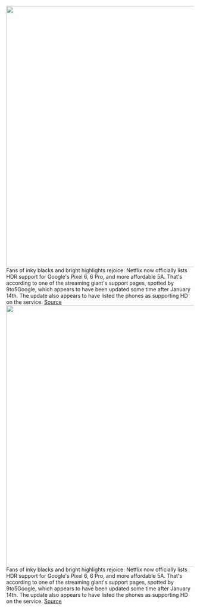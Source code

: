 <img src='https://cdn.vox-cdn.com/thumbor/KE4XF6Sqd8hcquVvghvAsM35Il4=/0x0:2040x1360/1200x800/filters:focal(857x517:1183x843)/cdn.vox-cdn.com/uploads/chorus_image/image/70438538/acastro_181101_1777_netflix_0002.0.jpg' width='700px' /><br/>
Fans of inky blacks and bright highlights rejoice: Netflix now officially lists HDR support for Google's Pixel 6, 6 Pro, and more affordable 5A. That's according to one of the streaming giant's support pages, spotted by 9to5Google, which appears to have been updated some time after January 14th. The update also appears to have listed the phones as supporting HD on the service.
<a href='https://www.theverge.com/2022/1/27/22904260/netflix-google-pixel-6-pro-5a-hdr-support'> Source <a/><img src='https://cdn.vox-cdn.com/thumbor/KE4XF6Sqd8hcquVvghvAsM35Il4=/0x0:2040x1360/1200x800/filters:focal(857x517:1183x843)/cdn.vox-cdn.com/uploads/chorus_image/image/70438538/acastro_181101_1777_netflix_0002.0.jpg' width='700px' /><br/>
Fans of inky blacks and bright highlights rejoice: Netflix now officially lists HDR support for Google's Pixel 6, 6 Pro, and more affordable 5A. That's according to one of the streaming giant's support pages, spotted by 9to5Google, which appears to have been updated some time after January 14th. The update also appears to have listed the phones as supporting HD on the service.
<a href='https://www.theverge.com/2022/1/27/22904260/netflix-google-pixel-6-pro-5a-hdr-support'> Source <a/>